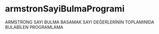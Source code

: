# armstronSayiBulmaProgrami
ARMSTRONG SAYI BULMA
BASAMAK SAYI DEĞERLERİNİN TOPLAMINIDA BULABİLEN PROGRAMLAMA
